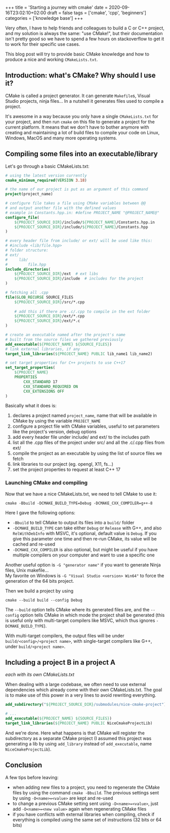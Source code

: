 +++
title = 'Starting a journey with cmake'
date = 2020-09-16T23:02:10+02:00
draft = false
tags = ['cmake', 'cpp', 'beginners']
categories = ['knowledge base']
+++

Very often, I have to help friends and colleagues to build a C or C++ project, and my solution is always the same: "use CMake!", but their documentation isn't pretty good so we have to spend a few hours on stackoverflow to get it to work for their specific use cases.

This blog post will try to provide basic CMake knowledge and how to produce a nice and working `CMakeLists.txt`.

## Introduction: what's CMake? Why should I use it?

CMake is called a project generator. It can generate `Makefile`s, Visual Studio projects, ninja files... In a nutshell it generates files used to compile a project.

It's awesome in a way because you only have a single `CMakeLists.txt` for your project, and then run `cmake` on this file to generate a project for the current platform. It means that we don't have to bother anymore with creating and maintaining a lot of build files to compile your code on Linux, Windows, MacOS and many more operating systems.

## Compiling some files into an executable/library

Let's go through a basic CMakeLists.txt:

```cmake
# using the latest version currently
cmake_minimum_required(VERSION 3.18)

# the name of our project is put as an argument of this command
project(project_name)

# configure file takes a file using CMake variables between @@
# and output another file with the defined values
# example in Constants.hpp.in: #define PROJECT_NAME "@PROJECT_NAME@"
configure_file(
    ${PROJECT_SOURCE_DIR}/include/${PROJECT_NAME}/Constants.hpp.in
    ${PROJECT_SOURCE_DIR}/include/${PROJECT_NAME}/Constants.hpp
)

# every header file from include/ or ext/ will be used like this:
# #include <lib/file.hpp>
# folder structure:
# ext/
#     lib/
#         file.hpp
include_directories(
    ${PROJECT_SOURCE_DIR}/ext  # ext libs
    ${PROJECT_SOURCE_DIR}/include  # includes for the project
)

# fetching all .cpp
file(GLOB_RECURSE SOURCE_FILES
    ${PROJECT_SOURCE_DIR}/src/*.cpp
  
    # add this if there are .c/.cpp to compile in the ext folder
    ${PROJECT_SOURCE_DIR}/ext/*.cpp
    ${PROJECT_SOURCE_DIR}/ext/*.c
)

# create an executable named after the project's name
# built from the source files we gathered previously
add_executable(${PROJECT_NAME} ${SOURCE_FILES})
# link external libraries, if any
target_link_libraries(${PROJECT_NAME} PUBLIC lib_name1 lib_name2)

# set target properties for C++ projects to use C++17
set_target_properties(
    ${PROJECT_NAME}
    PROPERTIES
        CXX_STANDARD 17
        CXX_STANDARD_REQUIRED ON
        CXX_EXTENSIONS OFF
)
```

Basically what it does is:
1. declares a project named `project_name`, name that will be available in CMake by using the variable `PROJECT_NAME`
1. configure a project file with CMake variables, useful to set parameters like the project's version, debug options
1. add every header file under include/ and ext/ to the includes path
1. list all the .cpp files of the project under src/ and all the .c/.cpp files from ext/
1. compile the project as an executable by using the list of source files we fetch
1. link libraries to our project (eg. opengl, X11, fs...)
1. set the project properties to request at least C++ 17

### Launching CMake and compiling

Now that we have a nice CMakeLists.txt, we need to tell CMake to use it:

```
cmake -Bbuild -DCMAKE_BUILD_TYPE=Debug -DCMAKE_CXX_COMPILER=g++-8
```

Here I gave the following options:
* `-Bbuild` to tell CMake to output its files into a `build/` folder
* `-DCMAKE_BUILD_TYPE` can take either `Debug` or `Release` with G++, and also `RelWithDebInfo` with MSVC, it's optional, default value is `Debug`. If you give this parameter one time and then re-run CMake, its value will be cached and re-used
* `-DCMAKE_CXX_COMPILER` is also optional, but might be useful if you have multiple compilers on your computer and want to use a specific one

Another useful option is `-G "generator name"` if you want to generate Ninja files, Unix makefile...  
My favorite on Windows is `-G "Visual Studio <version> Win64"` to force the generation of the 64 bits project.

Then we build a project by using

```
cmake --build build --config Debug
```

The `--build` option tells CMake where its generated files are, and the `--config` option tells CMake in which mode the project shall be generated (this is useful only with multi-target compilers like MSVC, which thus ignores `-DCMAKE_BUILD_TYPE`).

With multi-target compilers, the output files will be under `build/<config>/<project name>`, with single-target compilers like G++, under `build/<project name>`.

## Including a project B in a project A

*each with its own CMakeLists.txt*

When dealing with a large codebase, we often need to use external dependencies which already come with their own CMakeLists.txt. The goal is to make use of this power in a very lines to avoid rewriting everything.

```cmake
add_subdirectory("${PROJECT_SOURCE_DIR}/submodules/nice-cmake-project")

# ...
add_executable(${PROJECT_NAME} ${SOURCE_FILES})
target_link_libraries(${PROJECT_NAME} PUBLIC NiceCmakeProjectLib)
```

And we're done. Here what happens is that CMake will register the subdirectory as a separate CMake project (I assumed this project was generating a lib by using `add_library` instead of `add_executable`, name `NiceCmakeProjectLib`).

## Conclusion

A few tips before leaving:
* when adding new files to a project, you need to regenerate the CMake files by using the command `cmake -Bbuild`. The previous settings sent by using `-D<name>=<value>` are kept and re-used
* to change a previous CMake setting sent using `-D<name>=<value>`, just add `-D<name>=<new value>` again when regenerating CMake files
* if you have conflicts with external libraries when compiling, check if everything is compiled using the same set of instructions (32 bits or 64 bits)

